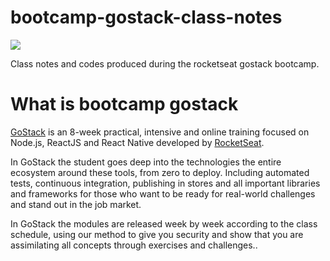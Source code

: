 # bootcamp-gostack-class-notes
<img src=https://camo.githubusercontent.com/0a35fb0a0add717a1556200218530580cca84bfd7a0e8c3f5c28fc72e02cd3fb/68747470733a2f2f73746f726167652e676f6f676c65617069732e636f6d2f676f6c64656e2d77696e642f626f6f7463616d702d676f737461636b2f6865616465722d6465736166696f732d6e65772e706e67  />


Class notes and codes produced during the rocketseat gostack bootcamp.

# What is bootcamp gostack
[GoStack](https://pages.rocketseat.com.br/gostack) is an 8-week practical, intensive and online training focused on Node.js, ReactJS and React Native developed by [RocketSeat](https://rocketseat.com.br/). 

In GoStack the student goes deep into the technologies the entire ecosystem around these tools, from zero to deploy. Including automated tests, continuous integration, publishing in stores and all important libraries and frameworks for those who want to be ready for real-world challenges and stand out in the job market. 

In GoStack the modules are released week by week according to the class schedule, using our method to give you security and show that you are assimilating all concepts through exercises and challenges..
